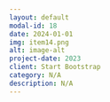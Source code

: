 ```yaml
---
layout: default
modal-id: 18
date: 2024-01-01
img: item14.png
alt: image-alt
project-date: 2023
client: Start Bootstrap
category: N/A
description: N/A
---
```


